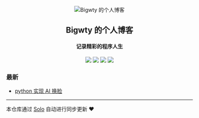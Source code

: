<p align="center"><img alt="Bigwty 的个人博客" src="https://static.b3log.org/images/brand/solo-32.png"></p><h2 align="center">
Bigwty 的个人博客
</h2>

<h4 align="center">记录精彩的程序人生</h4>
<p align="center"><a title="Bigwty 的个人博客" target="_blank" href="https://github.com/Bigwty/solo-blog"><img src="https://img.shields.io/github/last-commit/Bigwty/solo-blog.svg?style=flat-square&color=FF9900"></a>
<a title="GitHub repo size in bytes" target="_blank" href="https://github.com/Bigwty/solo-blog"><img src="https://img.shields.io/github/repo-size/Bigwty/solo-blog.svg?style=flat-square"></a>
<a title="Solo Version" target="_blank" href="https://github.com/b3log/solo/releases"><img src="https://img.shields.io/badge/solo-3.6.4-f1e05a.svg?style=flat-square&color=blueviolet"></a>
<a title="Hits" target="_blank" href="https://github.com/b3log/hits"><img src="https://hits.b3log.org/Bigwty/solo-blog.svg"></a></p>

### 最新

* [python 实现 AI 换脸](http://abc.zd1215.cn:8085/articles/2019/09/02/1567414805189.html)



---

本仓库通过 [Solo](https://github.com/b3log/solo) 自动进行同步更新 ❤️ 